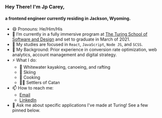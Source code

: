 ### Hey There! I'm Jp Carey, 
#### a frontend engineer currently residing in Jackson, Wyoming.

- 😄 Pronouns: He/Him/His
- 🔭 I’m currently in a fully immersive program at [The Turing School of Software and Design](https://frontend.turing.io/) and set to graduate in March of 2021.
- 🌱 My studies are focused in `React`, `JavaScript`, `Node JS`, and `SCSS`.
- 🧳 My Background: Prior experience in conversion rate optimization, web analytics, account management and digital strategy.
- ⚡ What I do:
  * 🛶 Whitewater kayaking, canoeing, and rafting
  * 🚠 Skiing
  * 🥘 Cooking
  * 🎲🎲 Settlers of Catan
- 📫 How to reach me: 
  * [Email](mailto:jpcarey4@gmail.com?)
  * [LinkedIn](https://www.linkedin.com/in/jpcareyiv/)
- 💬 Ask me about specific applications I've made at Turing! See a few pinned below.
